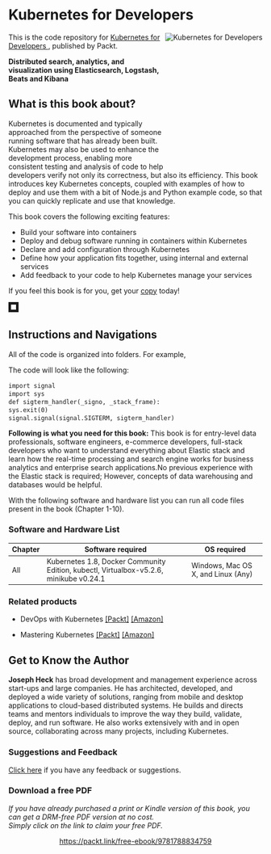 # Kubernetes for Developers 

<a href="https://prod.packtpub.com/in/virtualization-and-cloud/kubernetes-developers?utm_source=github&utm_medium=repository&utm_campaign=9781788834759"><img src="https://prod.packtpub.com/media/catalog/product/cache/e4d64343b1bc593f1c5348fe05efa4a6/b/0/b09570.png" alt="Kubernetes for Developers " height="256px" align="right"></a>

This is the code repository for [Kubernetes for Developers ](https://prod.packtpub.com/in/virtualization-and-cloud/kubernetes-developers?utm_source=github&utm_medium=repository&utm_campaign=9781788834759), published by Packt.

**Distributed search, analytics, and visualization using Elasticsearch, Logstash, Beats and Kibana**

## What is this book about?
Kubernetes is documented and typically approached from the perspective of someone running software that has already been built. Kubernetes may also be used to enhance the development process, enabling more consistent testing and analysis of code to help developers verify not only its correctness, but also its efficiency. This book introduces key Kubernetes concepts, coupled with examples of how to deploy and use them with a bit of Node.js and Python example code, so that you can quickly replicate and use that knowledge.

This book covers the following exciting features:
* Build your software into containers
* Deploy and debug software running in containers within Kubernetes
* Declare and add configuration through Kubernetes
* Define how your application fits together, using internal and external services
* Add feedback to your code to help Kubernetes manage your services

If you feel this book is for you, get your [copy](https://www.amazon.com/dp/1788834755) today!

<a href="https://www.packtpub.com/?utm_source=github&utm_medium=banner&utm_campaign=GitHubBanner"><img src="https://raw.githubusercontent.com/PacktPublishing/GitHub/master/GitHub.png" 
alt="https://www.packtpub.com/" border="5" /></a>

## Instructions and Navigations
All of the code is organized into folders. For example, 

The code will look like the following:
```
import signal
import sys
def sigterm_handler(_signo, _stack_frame):
sys.exit(0)
signal.signal(signal.SIGTERM, sigterm_handler)
```

**Following is what you need for this book:**
This book is for entry-level data professionals, software engineers, e-commerce developers, full-stack developers who want to understand everything about Elastic stack and learn how the real-time processing and search engine works for business analytics and enterprise search applications.No previous experience with the Elastic stack is required; However, concepts of data warehousing and databases would be helpful.

With the following software and hardware list you can run all code files present in the book (Chapter 1-10).

### Software and Hardware List
| Chapter  | Software required                                                                      | OS required                        |
| -------- | -------------------------------------------------------------------------------------- | ---------------------------------- |
| All      | Kubernetes 1.8, Docker Community Edition, kubectl, Virtualbox-v5.2.6, minikube v0.24.1 | Windows, Mac OS X, and Linux (Any) |


### Related products
* DevOps with Kubernetes [[Packt]](https://prod.packtpub.com/in/virtualization-and-cloud/devops-kubernetes?utm_source=github&utm_medium=repository&utm_campaign=9781788396646) [[Amazon]](https://www.amazon.com/dp/1788396642)

* Mastering Kubernetes [[Packt]](https://prod.packtpub.com/in/virtualization-and-cloud/mastering-kubernetes?utm_source=github&utm_medium=repository&utm_campaign=9781786461001) [[Amazon]](https://www.amazon.com/dp/1786461005)


## Get to Know the Author
**Joseph Heck**
 has broad development and management experience across start-ups and large companies. He has architected, developed, and deployed a wide variety of solutions, ranging from mobile and desktop applications to cloud-based distributed systems.
He builds and directs teams and mentors individuals to improve the way they build, validate, deploy, and run software. He also works extensively with and in open source, collaborating across many projects, including Kubernetes.


### Suggestions and Feedback
[Click here](https://docs.google.com/forms/d/e/1FAIpQLSdy7dATC6QmEL81FIUuymZ0Wy9vH1jHkvpY57OiMeKGqib_Ow/viewform) if you have any feedback or suggestions.


### Download a free PDF

 <i>If you have already purchased a print or Kindle version of this book, you can get a DRM-free PDF version at no cost.<br>Simply click on the link to claim your free PDF.</i>
<p align="center"> <a href="https://packt.link/free-ebook/9781788834759">https://packt.link/free-ebook/9781788834759 </a> </p>